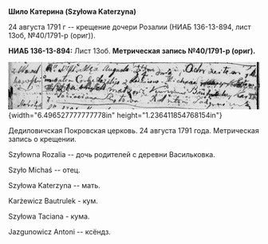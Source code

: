 **Шило Катерина (Szyłowa Katerzyna)**

24 августа 1791 г -- крещение дочери Розалии (НИАБ 136-13-894, лист
13об, №40/1791-р (ориг)).

**НИАБ 136-13-894:** Лист 13об. **Метрическая запись №40/1791-р
(ориг).**

![](./media/1eb1f164c44bfd94a390b2bf249dbbac095b9b64.png){width="6.496527777777778in"
height="1.236411854768154in"}

Дедиловичская Покровская церковь. 24 августа 1791 года. Метрическая
запись о крещении.

Szyłowna Rozalia -- дочь родителей с деревни Васильковка.

Szyło Michaś -- отец.

Szyłowa Katerzyna -- мать.

Karżewicz Bautrulek - кум.

Szyłowa Taciana - кума.

Jazgunowicz Antoni -- ксёндз.
